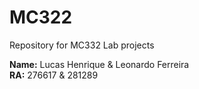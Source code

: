 # MC322
Repository for MC332 Lab projects

**Name:** Lucas Henrique & Leonardo Ferreira\
**RA:** 276617 & 281289
